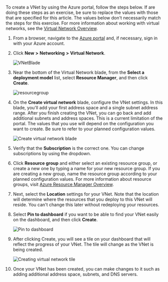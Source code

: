 To create a VNet by using the Azure portal, follow the steps below. If are doing these steps as an exercise, be sure to replace the values with those that are specified for this article. The values below don't necessarily match the steps for this exercise. For more information about working with virtual networks, see the [Virtual Network Overview](../articles/virtual-network/virtual-networks-overview.md).

1. From a browser, navigate to the [Azure portal](http://portal.azure.com) and, if necessary, sign in with your Azure account.

2. Click **New** **>** **Networking** **>** **Virtual Network**.

	![VNetBlade](./media/vpn-gateway-basic-vnet-rm-portal-include/newvnet650.png)

3. Near the bottom of the Virtual Network blade, from the **Select a deployment model** list, select **Resource Manager**, and then click **Create**.

	![resourcegroup](./media/vpn-gateway-basic-vnet-rm-portal-include/resourcegroup200.png)

4. On the **Create virtual network** blade, configure the VNet settings. In this blade, you'll add your first address space and a single subnet address range. After you finish creating the VNet, you can go back and add additional subnets and address spaces. This is a current limitation of the portal. The values that you use will depend on the configuration you want to create. Be sure to refer to your planned configuration values. 

	![Create virtual network blade](./media/vpn-gateway-basic-vnet-rm-portal-include/createvnet250.png)

5. Verify that the **Subscription** is the correct one. You can change subscriptions by using the dropdown.

6. Click **Resource group** and either select an existing resource group, or create a new one by typing a name for your new resource group. If you are creating a new group, name the resource group according to your planned configuration values. For more information about resource groups, visit [Azure Resource Manager Overview](resource-group-overview.md/#resource-groups).

7. Next, select the **Location** settings for your VNet. Note that the location will determine where the resources that you deploy to this VNet will reside. You can't change this later without redeploying your resources.

8. Select **Pin to dashboard** if you want to be able to find your VNet easily on the dashboard, and then click **Create**.
	
	![Pin to dashboard](./media/vpn-gateway-basic-vnet-rm-portal-include/pintodash150.png)


9. After clicking Create, you will see a tile on your dashboard that will reflect the progress of your VNet. The tile will change as the VNet is being created.

	![Creating virtual network tile](./media/vpn-gateway-basic-vnet-rm-portal-include/submitvnet150.png)

10. Once your VNet has been created, you can make changes to it such as adding additional address space, subnets, and DNS servers.
